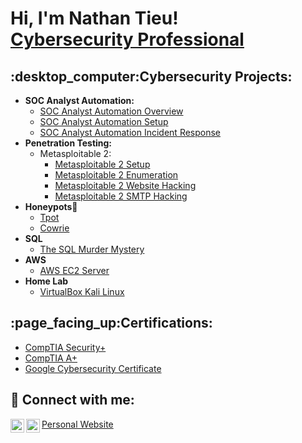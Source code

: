 <h1>Hi, I'm Nathan Tieu! <br/><a href="https://www.linkedin.com/in/nathantieu1013142/">Cybersecurity Professional</a></h1>

<h2>:desktop_computer:Cybersecurity Projects:</h2>

- <b>SOC Analyst Automation:</b>
  - [SOC Analyst Automation Overview](https://github.com/ntieu4328/SOC-Analyst-Automation-Overview)
  - [SOC Analyst Automation Setup](https://github.com/ntieu4328/SOC-Analyst-Automation-Setup)
  - [SOC Analyst Automation Incident Response](https://github.com/ntieu4328/SOC-Analyst-Automation-Incident-Response)
- <b>Penetration Testing:</b>
  - Metasploitable 2:
    - [Metasploitable 2 Setup](https://github.com/ntieu4328/Metasploitable-2-Setup-)
    - [Metasploitable 2 Enumeration](https://github.com/ntieu4328/Metasploit-2-Enumeration)
    - [Metasploitable 2 Website Hacking](https://github.com/ntieu4328/Metasploitable-2-Website-Hacking)
    - [Metasploitable 2 SMTP Hacking](https://github.com/ntieu4328/Metasploitable-2-SMTP-Hacking)
- <b>Honeypots</b>:honeybee:
  - [Tpot](https://github.com/ntieu4328/Tpot)
  - [Cowrie](https://github.com/ntieu4328/Cowrie)
- <b>SQL</b>
  - [The SQL Murder Mystery](https://github.com/ntieu4328/SQL-Murder-Mystery)
- <b>AWS</b>
  - [AWS EC2 Server](https://github.com/ntieu4328/AWS-EC2-Server)
- <b>Home Lab</b>
  - [VirtualBox Kali Linux](https://github.com/ntieu4328/Virtual-Box-Kali-Linux)
<h2>:page_facing_up:Certifications:</h2>

- [CompTIA Security+](https://imgur.com/yPRzNGx)
- [CompTIA A+](https://imgur.com/giddXjG)
- [Google Cybersecurity Certificate](https://imgur.com/n4ZjRww)

<h2> 🤳 Connect with me:</h2>

[<img align="left" alt="ntieu4328 | LinkedIn" width="22px" src="https://cdn.jsdelivr.net/npm/simple-icons@v3/icons/linkedin.svg" />][linkedin]
[<img align="left" alt="ntieu4328 | Instagram" width="22px" src="https://cdn.jsdelivr.net/npm/simple-icons@v3/icons/instagram.svg" />][instagram]
[Personal Website](https://nathantieu.my.canva.site/)

[instagram]: https://www.instagram.com/n8n_tieu/
[linkedin]: https://www.linkedin.com/in/nathantieu1013142/
